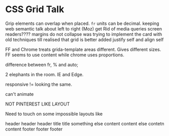 # CSS Grid Talk
Grip elements can overlap when placed.
`fr` units can be decimal.
keeping web semantic
talk about left to right (Moz)
get Rid of media queries
screen readers????
margins do not collapse
was trying to implement the card with old techniques till realised that grid is better
added justify self and align self

FF and Chrome treats grida-template areas different. Gives different sizes. FF seems to use content while chrome uses proportions.

difference between fr, % and auto;

2 elephants in the room. IE and Edge.

responsive != looking the same.

can't animate

NOT PINTEREST LIKE LAYOUT

Need to touch on some impossible layouts like 

header header header
title title something
else content content
else contetn content
footer footer footer
